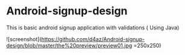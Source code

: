 # Android-signup-design
This is basic android signup application with validations ( Using Java) 


![screenshot](https://github.com/d4az/Android-signup-design/blob/master/the%20preview/preview01.jpg =250x250)
